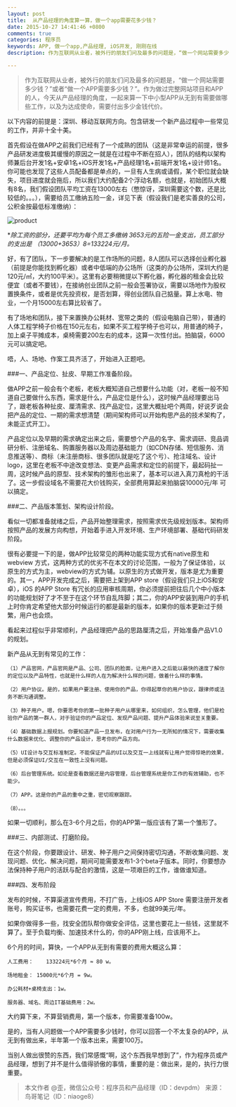 ```yaml
---
layout: post
title:  从产品经理的角度算一算，做一个app需要花多少钱？ 
date: 2015-10-27 14:41:46 +0800
comments: true
categories: 程序员
keywords: APP, 做一个app,产品经理, iOS开发, 刚刚在线
description: 作为互联网从业者，被外行的朋友们问及最多的问题是，“做一个网站需要多少钱？”或者“做一个APP需要多少钱？”。作为做过完整网站项目和APP的人，今天从产品经理的角度，一起来算一下中小型APP从无到有需要做哪些工作，以及为达成使命，需要付出多少金钱代价。

---
```


> 作为互联网从业者，被外行的朋友们问及最多的问题是，“做一个网站需要多少钱？”或者“做一个APP需要多少钱？”。作为做过完整网站项目和APP的人，今天从产品经理的角度，一起来算一下中小型APP从无到有需要做哪些工作，以及为达成使命，需要付出多少金钱代价。


以下内容的前提是：深圳、移动互联网方向。包含研发一个新产品过程中一些常见的工作，并非十全十美。


首先假设在做APP之前我们已经有了一个成熟的团队（这是非常幸运的前提，很多产品研发进度极其缓慢的原因之一就是在过程中不断在招人），团队的结构以架构师兼后台开发1名+安卓1名+iOS开发1名+产品经理1名+前端开发1名+设计师1名。你可能也发现了这些人员配备都是单点的，一旦有人生病或请假，某个职位就会缺失，项目进度就会拖后，所以我们大约配备2个浮动名额，也就是，初始团队大概有8名，我们假设团队平均工资在13000左右（憋惊讶，深圳需要这个数，还是比较低的。。。），需要给员工缴纳五险一金，详见下表（假设我们是老实善良的公司，公积金按最低标准缴纳）：

![product](http://images.90159.com/10/product.jpg)

**除工资的部分，还要平均为每个员工多缴纳 3653元的五险一金支出，员工部分的支出是 （13000+3653）*8=133224元/月。**


好，有了团队，下一步要解决的是工作场所的问题，8人团队可以选择创业孵化器（前提是你能找到孵化器）或者中低端的办公场所（这类的办公场所，深圳大约是120元/㎡，大约100平米）。这里有必要稍微提以下孵化器，孵化器的租金会比较便宜（或者不要钱），在接纳创业团队之前一般会签署协议，需要以场地作为股权置换条件，或者是优先投资权，是否划算，得创业团队自己掂量。算上水电、物业，一个月15000左右算比较省了。


有了场地和团队，接下来置换办公耗材、宽带之类的（假设电脑自己带），普通的人体工程学椅子价格在150元左右，如果不买工程学椅子也可以，用普通的椅子，加上桌子平摊成本，桌椅需要200左右的成本，这算一次性付出。拍脑袋，6000元可以搞定吧。


唔，人、场地、作案工具齐活了，开始进入正题吧。

###一、产品定位、扯皮、早期工作准备阶段。


做APP之前一般会有个老板，老板大概知道自己想要什么功能（对，老板一般不知道自己要做什么东西，需求是什么，产品定位是什么），这时候产品经理要出马了，跟老板各种扯皮、厘清需求、找产品定位，这里大概扯吧个两周，好说歹说会把产品的定位、一期的需求想清楚（期间架构师可以开始构思产品的技术架构了，未能正式开工）。


产品定位以及早期的需求确定出来之后，需要想个产品的名字、需求调研、竞品调研分析、注册域名、购置服务器以及周边基础能力（如CDN存储、短信服务、消息推送等）、商标（未注册商标、很多团队就是吃了这个亏）、抢注域名、设计logo，这里在老板不中途改变想法、变更产品需求和定位的前提下，最起码扯一周，这时候产品的原型、技术架构的雏形也出来了，基本可以进入真刀真枪的干活了。这一步假设域名不需要花大价钱购买，全部费用算起来拍脑袋10000元/年 可以搞定。

<!--more-->
###二、产品版本策划、架构设计阶段。


看似一切都准备就绪之后，产品开始整理需求，按照需求优先级规划版本。架构师按照产品的发展方向构想，开始着手进入开发环境、生产环境部署、基础代码研发阶段。


很有必要提一下的是，做APP比较常见的两种功能实现方式有native原生和webview 方式，这两种方式的优劣不在本文的讨论范围，一般为了保证体验，以原生的方式为主，webview的方式为辅。以原生的方式做开发，版本是尤为重要的。其一，APP开发完成之后，需要把上架到APP store（假设我们只上iOS和安卓），iOS 的APP Store 有冗长的应用审核周期，你必须提前把往后几个中小版本的功能规划好了才不至于在这个环节自乱阵脚；其二，你的APP安装到用户的手机上时你肯定希望他大部分时候运行的都是最新的版本，如果你的版本更新过于频繁，用户也会烦。


看起来过程似乎非常顺利，产品经理把产品的思路厘清之后，开始准备产品V1.0 的规划。


新产品从无到有常见的工作：


    （1）产品官网，产品官网是产品、公司、团队的脸面，让用户进入之后能以最快的速度了解你的定位以及产品特性，也就是什么样的人在为解决什么样的问题，做着什么样的事情。

    （2）用户协议。是的，如果用户要注册、使用你的产品，你得起草你的用户协议，跟律师或法务不断沟通调整。

    （3）种子用户。嗯，你要思考你的第一批种子用户从哪里来，如何组织，怎么管理，他们是检验你产品的第一群人，对于验证你的产品定位、发现产品问题、提升产品体验来说至关重要。

    （4）基础数据上报规划。你要知道产品一旦发布，在对用户行为一无所知的情况下，需要收集什么数据来优化、调整你的产品设计，思考你的产品方向。

    （5）UI设计与交互标准制定。不能保证产品的UI以及交互一上线就有让用户觉得惊艳的效果，但是必须保证UI/交互在一致性上没有问题。

    （6）后台管理系统。如论是查看数据还是内容管理，后台管理系统是你工作的有效辅助，也不能少。

    （7）APP。这是你的产品的重中之重，密切观察跟踪。

    （8）。。。


如果一切顺利，那么在3-6个月之后，你的APP第一版应该有了第一个雏形了。


###三、内部测试、打磨阶段。


在这个阶段，你要跟设计、研发、种子用户之间保持密切沟通，不断收集问题、发现问题、优化、解决问题，期间可能需要发布1-3个beta子版本。同时，你要想办法保持种子用户的活跃与配合的激情，这是一项艰巨的工作，谁做谁知道。


###四、发布阶段


发布的时候，不算渠道宣传费用，不打广告，上线iOS APP Store 需要注册开发者账号，购买证书，也需要花费一定的费用，不多，也就99美元/年。


如果你做得多一些，找安全团队帮你做安全评估，这里也要花上一些钱，这里就不算了。至于负载均衡、加速技术什么的，你的APP刚上线，应该用不上。


6个月的时间，算快，一个APP从无到有需要的费用大概这么算：


    人工费用：    133224元*6个月 ≈ 80 w。

    场地租金： 15000元*6个月 = 9w。

    办公耗材+桌椅支出：1w。

    服务器、域名、周边IT基础费用：2w。


大约算下来，不算营销费用，第一个版本，你需要准备100w。


是的，当有人问题做一个APP需要多少钱时，你可以回答一个不太复杂的APP，从无到有做出来，半年第一个版本出来，需要100万。


当别人做出很赞的东西，我们常感慨“啊，这个东西我早想到了”，作为程序员或产品经理，想到了并不是什么值得骄傲的事情，重要的是：做出来，是的，执行力很重要。


>本文作者 @歪，微信公众号：程序员和产品经理（ID：devpdm） 来源：鸟哥笔记（ID：niaoge8）